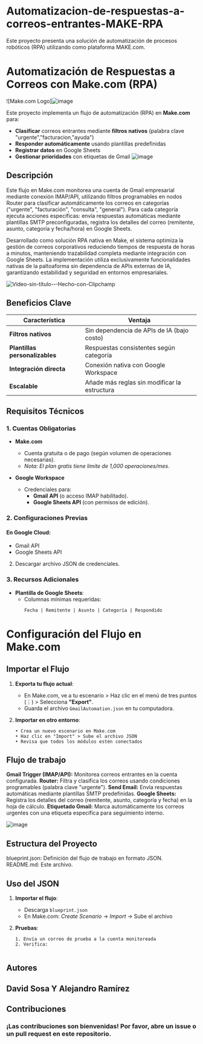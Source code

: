 # Automatizacion-de-respuestas-a-correos-entrantes-MAKE-RPA
Este proyecto presenta una solución de automatización de procesos robóticos (RPA) utilizando como plataforma MAKE.com.

# Automatización de Respuestas a Correos con Make.com (RPA)
![Make.com Logo]![image](https://github.com/user-attachments/assets/8223e1ed-963d-4d1a-94dc-ad8b79c15909)


Este proyecto implementa un flujo de automatización (RPA) en **Make.com** para:
- **Clasificar** correos entrantes mediante **filtros nativos** (palabra clave "urgente","facturacion,"ayuda")
- **Responder automáticamente** usando plantillas predefinidas
- **Registrar datos** en Google Sheets
- **Gestionar prioridades** con etiquetas de Gmail
![image](https://github.com/user-attachments/assets/57d8d844-1d16-487e-9173-a1a7572f6d9f)

## Descripción

Este flujo en Make.com monitorea una cuenta de Gmail empresarial mediante conexión IMAP/API, utilizando filtros programables en nodos Router para clasificar automáticamente los correos en categorías ("urgente", "facturación", "consulta", "general"). Para cada categoría ejecuta acciones específicas: envía respuestas automáticas mediante plantillas SMTP preconfiguradas, registra los detalles del correo (remitente, asunto, categoría y fecha/hora) en Google Sheets.

Desarrollado como solución RPA nativa en Make, el sistema optimiza la gestión de correos corporativos reduciendo tiempos de respuesta de horas a minutos, manteniendo trazabilidad completa mediante integración con Google Sheets. La implementación utiliza exclusivamente funcionalidades nativas de la paltoaforma sin dependencia de APIs externas de IA, garantizando estabilidad y seguridad en entornos empresariales.


![Vídeo-sin-título-‐-Hecho-con-Clipchamp](https://github.com/user-attachments/assets/75de1878-6861-484f-bba4-c2302cf18041)


##  Beneficios Clave
| Característica | Ventaja |
|----------------|---------------|
| **Filtros nativos** | Sin dependencia de APIs de IA (bajo costo) |
| **Plantillas personalizables** | Respuestas consistentes según categoría |
| **Integración directa** | Conexión nativa con Google Workspace |
| **Escalable** | Añade más reglas sin modificar la estructura |


##  Requisitos Técnicos

### 1. **Cuentas Obligatorias**
- **Make.com**  
  - Cuenta gratuita o de pago (según volumen de operaciones necesarias).  
  - *Nota: El plan gratis tiene límite de 1,000 operaciones/mes*.

- **Google Workspace**  
  - Credenciales para:  
    - **Gmail API** (o acceso IMAP habilitado).  
    - **Google Sheets API** (con permisos de edición).  

### 2. **Configuraciones Previas**  
#### En Google Cloud:  
   - Gmail API  
   - Google Sheets API
   
2. Descargar archivo JSON de credenciales.

### 3. **Recursos Adicionales**  
- **Plantilla de Google Sheets**:  
  - Columnas mínimas requeridas:  
    ```plaintext
    Fecha | Remitente | Asunto | Categoría | Respondido  
    ```

# Configuración del Flujo en Make.com

##  Importar el Flujo
1. **Exporta tu flujo actual**:
   - En Make.com, ve a tu escenario > Haz clic en el menú de tres puntos (⋮) > Selecciona **"Export"**.
   - Guarda el archivo `GmailAutomation.json` en tu computadora.

2. **Importar en otro entorno**:
   ```plaintext
   • Crea un nuevo escenario en Make.com
   • Haz clic en "Import" > Sube el archivo JSON
   • Revisa que todos los módulos estén conectados

## Flujo de trabajo  
**Gmail Trigger (IMAP/API):** Monitorea correos entrantes en la cuenta configurada. **Router:** Filtra y clasifica los correos usando condiciones programables (palabra clave "urgente"). **Send Email:** Envía respuestas automáticas mediante plantillas SMTP predefinidas. **Google Sheets:** Registra los detalles del correo (remitente, asunto, categoría y fecha) en la hoja de cálculo. **Etiquetado Gmail:** Marca automáticamente los correos urgentes con una etiqueta específica para seguimiento interno.

![image](https://github.com/user-attachments/assets/c117d12f-be94-4dae-aeb4-3d028e5f8077)

##  Estructura del Proyecto
blueprint.json: Definición del flujo de trabajo en formato JSON. README.md: Este archivo.


## Uso del JSON

1. **Importar el flujo**:
   - Descarga `blueprint.json`
   - En Make.com: *Create Scenario* → *Import* → Sube el archivo

2. **Pruebas**:
   ```plaintext
   1. Envía un correo de prueba a la cuenta monitoreada
   2. Verifica:
      
##  Autores
**David Sosa**  Y
**Alejandro Ramírez**  
---

## Contribuciones 

### ¡Las contribuciones son bienvenidas! Por favor, abre un issue o un pull request en este repositorio.
